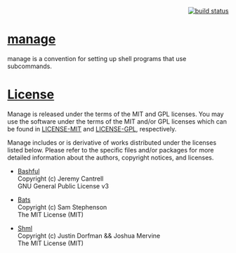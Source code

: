 <p align="right">
    <a href="https://travis-ci.org/eitherlands/manage">
        <img src="https://travis-ci.org/eitherlands/manage.svg?branch=master"
             alt="build status">
    </a>
</p>

# [manage](https://github.com/eitherlands/manage)

manage is a convention for setting up shell programs that use subcommands.

# [License](https://github.com/eitherlands/manage#License)

Manage is released under the terms of the MIT and GPL
licenses. You may use the software under the terms of
the MIT and/or GPL licenses which can be found in
[LICENSE-MIT](https://github.com/eitherlands/manage/blob/master/LICENSE-MIT)
and [LICENSE-GPL](https://github.com/eitherlands/manage/blob/master/LICENSE-GPL), respectively.

Manage includes or is derivative of works distributed
under the licenses listed below. Please refer to the
specific files and/or packages for more detailed information
about the authors, copyright notices, and licenses.

* [Bashful](https://github.com/jmcantrell/bashful)  
  Copyright (c) Jeremy Cantrell  
  GNU General Public License v3  

* [Bats](https://github.com/sstephenson/bats)  
  Copyright (c) Sam Stephenson  
  The MIT License (MIT)  

* [Shml](https://github.com/MaxCDN/shml)  
  Copyright (c) Justin Dorfman && Joshua Mervine  
  The MIT License (MIT)  
